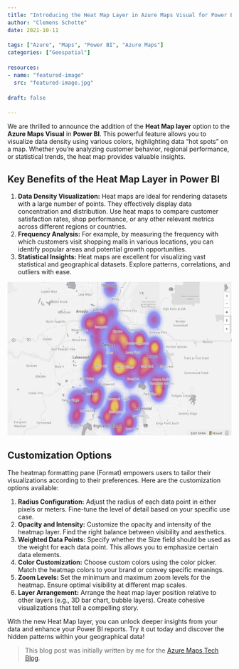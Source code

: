 ```yaml
---
title: "Introducing the Heat Map Layer in Azure Maps Visual for Power BI"
author: "Clemens Schotte"
date: 2021-10-11

tags: ["Azure", "Maps", "Power BI", "Azure Maps"]
categories: ["Geospatial"]

resources:
- name: "featured-image"
  src: "featured-image.jpg"

draft: false

---
```


We are thrilled to announce the addition of the **Heat Map layer** option to the **Azure Maps Visual** in **Power BI**. This powerful feature allows you to visualize data density using various colors, highlighting data “hot spots” on a map. Whether you’re analyzing customer behavior, regional performance, or statistical trends, the heat map provides valuable insights.

## Key Benefits of the Heat Map Layer in Power BI

1. **Data Density Visualization:** Heat maps are ideal for rendering datasets with a large number of points. They effectively display data concentration and distribution. Use heat maps to compare customer satisfaction rates, shop performance, or any other relevant metrics across different regions or countries.
2. **Frequency Analysis:** For example, by measuring the frequency with which customers visit shopping malls in various locations, you can identify popular areas and potential growth opportunities.
3. **Statistical Insights:** Heat maps are excellent for visualizing vast statistical and geographical datasets. Explore patterns, correlations, and outliers with ease.

![Heat Map example](heatmap.jpg)

## Customization Options

The heatmap formatting pane (Format) empowers users to tailor their visualizations according to their preferences. Here are the customization options available:

1. **Radius Configuration:** Adjust the radius of each data point in either pixels or meters. Fine-tune the level of detail based on your specific use case.
2. **Opacity and Intensity:** Customize the opacity and intensity of the heatmap layer. Find the right balance between visibility and aesthetics.
3. **Weighted Data Points:** Specify whether the Size field should be used as the weight for each data point. This allows you to emphasize certain data elements.
4. **Color Customization:** Choose custom colors using the color picker. Match the heatmap colors to your brand or convey specific meanings.
5. **Zoom Levels:** Set the minimum and maximum zoom levels for the heatmap. Ensure optimal visibility at different map scales.
6. **Layer Arrangement:** Arrange the heat map layer position relative to other layers (e.g., 3D bar chart, bubble layers). Create cohesive visualizations that tell a compelling story.

With the new Heat Map layer, you can unlock deeper insights from your data and enhance your Power BI reports. Try it out today and discover the hidden patterns within your geographical data!

> This blog post was initially written by me for the [Azure Maps Tech Blog](https://blog.azuremaps.com).